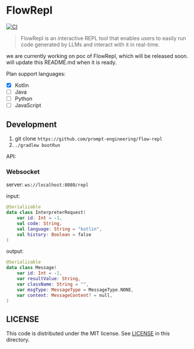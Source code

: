# FlowRepl

[![CI](https://github.com/prompt-engineering/flow-repl/actions/workflows/ci.yaml/badge.svg)](https://github.com/prompt-engineering/flow-repl/actions/workflows/ci.yaml)

> FlowRepl is an interactive REPL tool that enables users to easily run code generated by LLMs and interact with it in real-time.

we are currently working on poc of FlowRepl, which will be released soon. will update this README.md when it is ready.

Plan support languages:

- [x] Kotlin
- [ ] Java
- [ ] Python
- [ ] JavaScript

## Development

1. git clone `https://github.com/prompt-engineering/flow-repl`
2. `./gradlew bootRun`

API:

### Websocket

server: `ws://localhost:8080/repl`

input: 

```kotlin
@Serializable
data class InterpreterRequest(
    var id: Int = -1,
    val code: String,
    val language: String = "kotlin",
    val history: Boolean = false
)
```

output: 

```kotlin
@Serializable
data class Message(
    var id: Int = -1,
    var resultValue: String,
    var className: String = "",
    var msgType: MessageType = MessageType.NONE,
    var content: MessageContent? = null,
)
```


## LICENSE

This code is distributed under the MIT license. See [LICENSE](./LICENSE) in this directory.
